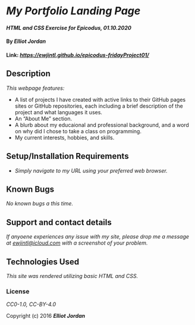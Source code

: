 # _My Portfolio Landing Page_

#### _HTML and CSS Exercise for Epicodus, 01.10.2020_

#### By _**Elliot Jordan**_

#### Link: _<https://ewjintl.github.io/epicodus-fridayProject01/>_

## Description

_This webpage features:_

* A list of projects I have created with active links to their GitHub pages sites or GitHub repositories, each including a brief description of the project and what languages it uses.
* An “About Me” section.
* A blurb about my educaional and professional background, and a word on why did I chose to take a class on programming.
* My current interests, hobbies, and skills.

## Setup/Installation Requirements

* _Simply navigate to my URL using your preferred web browser._

## Known Bugs

_No known bugs a this time._

## Support and contact details

_If anyoene experiences any issue with my site, please drop me a message at ewjintl@icloud.com with a screenshot of your problem._

## Technologies Used

_This site was rendered utilizing basic HTML and CSS._

### License

*CC0-1.0, CC-BY-4.0*

Copyright (c) 2016 **_Elliot Jordan_**